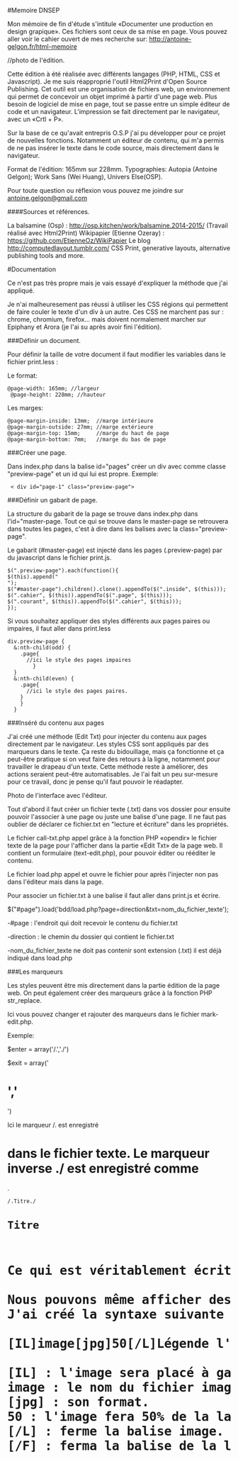 #Memoire DNSEP

Mon mémoire de fin d'étude s'intitule «Documenter une production en design grapique».
Ces fichiers sont ceux de sa mise en page.
Vous pouvez aller voir le cahier ouvert de mes recherche sur:
http://antoine-gelgon.fr/html-memoire

//photo de l'édition.

Cette édition à été réalisée avec différents langages (PHP, HTML, CSS et Javascript).
Je me suis réapproprié l'outil Html2Print d'Open Source Publishing. Cet outil est
une organisation de fichiers web, un environnement qui permet de concevoir un objet 
imprimé à partir d'une page web. Plus besoin de logiciel de mise en page, tout se passe 
entre un simple éditeur de code et un navigateur. L'impression se fait directement par 
le navigateur, avec un «Crtl + P».

Sur la base de ce qu'avait entrepris O.S.P j'ai pu développer pour ce projet 
de nouvelles fonctions. Notamment un éditeur de contenu, qui m'a permis 
de ne pas insérer le texte dans le code source, mais directement dans le navigateur.

Format de l'édition: 165mm sur 228mm.
Typographies: Autopia (Antoine Gelgon); Work Sans (Wei Huang), Univers Else(OSP).

Pour toute question ou réflexion vous pouvez me joindre sur antoine.gelgon@gmail.com

####Sources et références.

La balsamine (Osp) : http://osp.kitchen/work/balsamine.2014-2015/ (Travail réalisé avec Html2Print)
Wikipapier (Etienne Ozeray) : https://github.com/EtienneOz/WikiPapier
Le blog http://computedlayout.tumblr.com/ CSS Print, generative layouts, alternative publishing tools and more.

#Documentation


Ce n'est pas très propre mais je vais essayé d'expliquer la méthode que j'ai appliqué.

Je n'ai malheuresement pas réussi à utiliser les CSS régions qui permettent de faire couler
 le texte d'un div à un autre. Ces CSS ne marchent pas sur : chrome, chromium, firefox... 
mais doivent normalement marcher sur Epiphany et Arora (je l'ai su après avoir fini l'édition).

###Définir un document.

Pour définir la taille de votre document il faut modifier les variables dans le fichier print.less :

Le format:
<pre><code>@page-width: 165mm; //largeur
 @page-height: 228mm; //hauteur</code></pre>

Les marges:

<pre><code>@page-margin-inside: 13mm;  //marge intérieure
@page-margin-outside: 27mm; //marge extérieure
@page-margin-top: 15mm;     //marge du haut de page
@page-margin-bottom: 7mm;   //marge du bas de page</code></pre>
 

###Créer une page.

Dans index.php dans la balise id="pages" créer un div avec comme classe "preview-page" et un id qui lui est propre.
Exemple:
<pre><code> < div id="page-1" class="preview-page"></ div> </code></pre>


###Définir un gabarit de page.

La structure du gabarit de la page se trouve dans index.php dans l'id="master-page.
Tout ce qui se trouve dans le master-page se retrouvera dans toutes les pages, c'est à dire dans les balises avec la class="preview-page".

Le gabarit (#master-page) est injecté dans les pages (.preview-page) par du javascript dans le fichier print.js.


<pre><code>$(".preview-page").each(function(){
$(this).append("<div class='inside'>");
$("#master-page").children().clone().appendTo($(".inside", $(this)));
$(".cahier", $(this)).appendTo($(".page", $(this)));
$(".courant", $(this)).appendTo($(".cahier", $(this)));
});</code></pre>


Si vous souhaitez appliquer des styles différents aux pages paires ou impaires, il faut aller dans print.less

<pre><code>div.preview-page {
  &:nth-child(odd) {
    .page{
      //ici le style des pages impaires
    	}
  }	
  &:nth-child(even) {
    .page{
      //ici le style des pages paires.
    }
    }
  }</code></pre>

###Inséré du contenu aux pages


J'ai créé une méthode (Edit Txt) pour injecter du contenu aux pages directement par le navigateur. Les styles CSS sont appliqués par des marqueurs dans le texte.
Ça reste du bidouillage, mais ça fonctionne et ça peut-être pratique si on veut faire des retours à la ligne,
notamment pour travailler le drapeau d'un texte. Cette méthode reste à améliorer, des actions seraient peut-être automatisables.
Je l'ai fait un peu sur-mesure pour ce travail, donc je pense qu'il faut pouvoir le réadapter.

Photo de l'interface avec l'éditeur.
 
Tout d'abord il faut créer un fichier texte (.txt) dans vos dossier pour ensuite pouvoir l'associer à une page ou juste une balise d'une page.
Il ne faut pas oublier de déclarer ce fichier.txt en "lecture et écriture" dans les propriétés.

Le fichier call-txt.php appel grâce à la fonction PHP «opendir» le fichier texte de la page pour l'afficher dans la partie «Edit Txt» de la page web.
Il contient un formulaire (text-edit.php), pour pouvoir éditer ou rééditer le contenu.

Le fichier load.php appel et ouvre le fichier pour après l'injecter non pas dans l'éditeur mais dans la page.

Pour associer un fichier.txt à une balise il faut aller dans print.js et écrire.

$("#page").load('bdd/load.php?page=direction&txt=nom_du_fichier_texte');

-#page : l'endroit qui doit recevoir le contenu du fichier.txt

-direction : le chemin du dossier qui contient le fichier.txt

-nom_du_fichier_texte ne doit pas contenir sont extension (.txt) il est déjà indiqué dans load.php

###Les marqueurs


Les styles peuvent être mis directement dans la partie édition de la page web.
On peut également créer des marqueurs grâce à la fonction PHP str_replace.

Ici vous pouvez changer et rajouter des marqueurs dans le fichier mark-edit.php.

Exemple:

$enter = array('/.','./')

$exit  = array('<h1>','</h1>')

Ici le marqueur /. est enregistré <h1> dans le fichier texte.
Le marqueur inverse ./ est enregistré comme </h1>.

<pre><code>/.Titre./</prev></code

Ce qui est écrit dans l'éditeur de la page web.

<pre><code><h1>Titre<h1></prev></code>
Ce qui est véritablement écrit dans le fichier.txt

Nous pouvons même afficher des images simplement.
J'ai créé la syntaxe suivante pour placer et légender les images dans les pages.

[IL]image[jpg]50[/L]Légende l'image[/F]

[IL] : l'image sera placé à gauche dans la page. ([IC] = centré, [IR] = à droite)
image : le nom du fichier image.
[jpg] : son format. 
50 : l'image fera 50% de la largeur de la page.
[/L] : ferme la balise image.
[/F] : ferma la balise de la légende.
